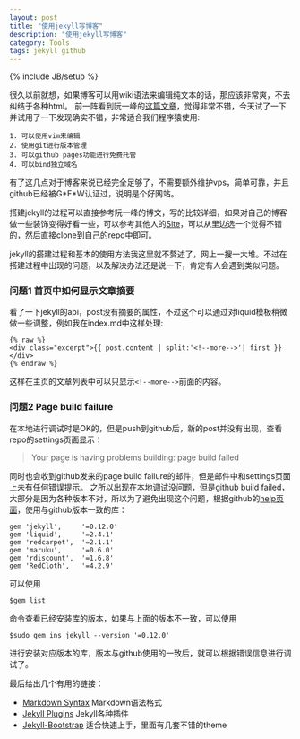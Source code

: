 ```yaml
---
layout: post
title: "使用jekyll写博客"
description: "使用jekyll写博客"
category: Tools
tags: jekyll github
---
```

{% include JB/setup %}

很久以前就想，如果博客可以用wiki语法来编辑纯文本的话，那应该非常爽，不去纠结于各种html。
前一阵看到阮一峰的[这篇文章](http://www.ruanyifeng.com/blog/2012/08/blogging_with_jekyll.html "搭建一个免费的，无限流量的Blog----github Pages和Jekyll入门")，觉得非常不错，今天试了一下并试用了一下发现确实不错，非常适合我们程序猿使用:


    1. 可以使用vim来编辑
    2. 使用git进行版本管理
    3. 可以github pages功能进行免费托管
    4. 可以bind独立域名

<!--more-->

有了这几点对于博客来说已经完全足够了，不需要额外维护vps，简单可靠，并且github已经被G\*F\*W认证过，说明是个好网站。

搭建jekyll的过程可以直接参考阮一峰的博文，写的比较详细，如果对自己的博客做一些装饰变得好看一些，可以参考其他人的[Site](https://github.com/mojombo/jekyll/wiki/Sites)，可以从里边选一个觉得不错的，然后直接clone到自己的repo中即可。

jekyll的搭建过程和基本的使用方法我这里就不赘述了，网上一搜一大堆。不过在搭建过程中出现的问题，以及解决办法还是说一下，肯定有人会遇到类似问题。

### 问题1 首页中如何显示文章摘要

看了一下jekyll的api，post没有摘要的属性，不过这个可以通过对liquid模板稍微做一些调整，例如我在index.md中这样处理:
    
    {% raw %}
    <div class="excerpt">{{ post.content | split:'<!--more-->'| first }}</div>
    {% endraw %}

这样在主页的文章列表中可以只显示`<!--more-->`前面的内容。

### 问题2 Page build failure

在本地进行调试时是OK的，但是push到github后，新的post并没有出现，查看repo的settings页面显示：
> Your page is having problems building: page build failed

同时也会收到github发来的page build failure的邮件，但是邮件中和settings页面上未有任何错误提示。
之所以出现在本地调试没问题，但是github build failed，大部分是因为各种版本不对，所以为了避免出现这个问题，根据github的[help页面](https://help.github.com/articles/using-jekyll-with-pages#troubleshooting)，使用与github版本一致的库：

    gem 'jekyll',     '=0.12.0'
    gem 'liquid',     '=2.4.1'
    gem 'redcarpet',  '=2.1.1'
    gem 'maruku',     '=0.6.0'
    gem 'rdiscount',  '=1.6.8'
    gem 'RedCloth',   '=4.2.9'

可以使用

    $gem list

命令查看已经安装库的版本，如果与上面的版本不一致，可以使用

    $sudo gem ins jekyll --version '=0.12.0'

进行安装对应版本的库，版本与github使用的一致后，就可以根据错误信息进行调试了。

最后给出几个有用的链接：
* [Markdown Syntax](http://en.wikipedia.org/wiki/Markdown) Markdown语法格式
* [Jekyll Plugins](https://github.com/mojombo/jekyll/wiki/Plugins) Jekyll各种插件
* [Jekyll-Bootstrap](https://github.com/plusjade/jekyll-bootstrap) 适合快速上手，里面有几套不错的theme
